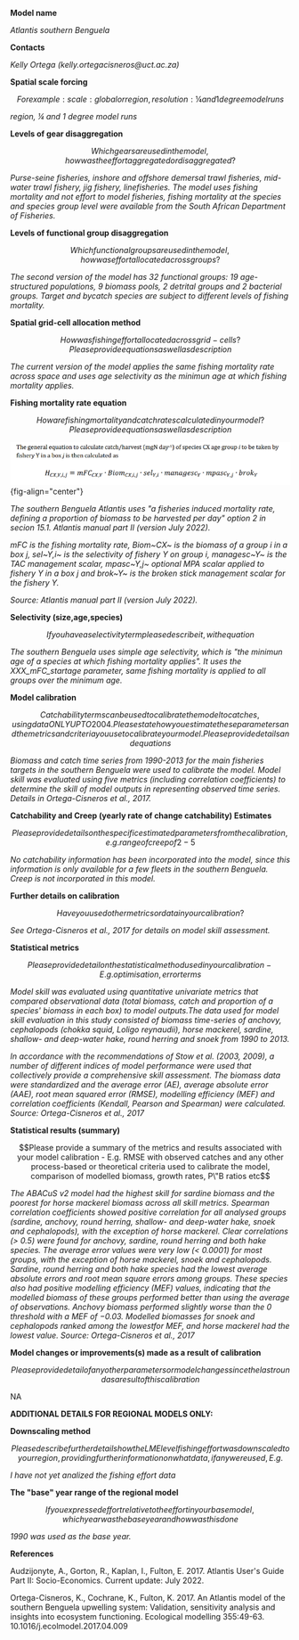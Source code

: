 **Model name**

*Atlantis southern Benguela*

**Contacts**

*Kelly Ortega (kelly.ortegacisneros\@uct.ac.za)*

**Spatial scale forcing**

$$For example: scale: global or region, resolution: ¼ and 1 degree model runs$$

*region, ¼ and 1 degree model runs*

**Levels of gear disaggregation**

$$Which gears are used in the model, how was the effort aggregated or disaggregated?$$

*Purse-seine fisheries, inshore and offshore demersal trawl fisheries, mid-water trawl fishery, jig fishery, linefisheries. The model uses fishing mortality and not effort to model fisheries, fishing mortality at the species and species group level were available from the South African Department of Fisheries.*

**Levels of functional group disaggregation**

$$Which functional groups are used in the model, how was effort allocated across groups?$$

*The second version of the model has 32 functional groups: 19 age-structured populations, 9 biomass pools, 2 detrital groups and 2 bacterial groups. Target and bycatch species are subject to different levels of fishing mortality.*

**Spatial grid-cell allocation method**

$$How was fishing effort allocated across grid-cells? Please provide equations as well as description$$

*The current version of the model applies the same fishing mortality rate across space and uses age selectivity as the minimun age at which fishing mortality applies.*

**Fishing mortality rate equation**

$$How are fishing mortality and catch rates calculated in your model? Please provide equations as well as description$$

![](images/atlantissouthernbenguela.png){fig-align="center"}

*The southern Benguela Atlantis uses "a fisheries induced mortality rate, defining a proportion of biomass to be harvested per day" option 2 in secion 15.1. Atlantis manual part II (version July 2022).*

*mFC is the fishing mortality rate, Biom~CX~ is the biomass of a group i in a box j, sel~Y,i~ is the selectivity of fishery Y on group i, managesc~Y~ is the TAC management scalar, mpasc~Y,j~ optional MPA scalar applied to fishery Y in a box j and brok~Y~ is the broken stick management scalar for the fishery Y.*

*Source: Atlantis manual part II (version July 2022).*

**Selectivity (size,age,species)**

$$If you have a selectivity term please describe it, with equation$$

*The southern Benguela uses simple age selectivity, which is "the minimun age of a species at which fishing mortality applies". It uses the XXX_mFC_startage parameter, same fishing mortality is applied to all groups over the minimum age.*

**Model calibration**

$$Catchability terms can be used to calibrate the model to catches, using data ONLY UP TO 2004. Please state how you estimate these parameters and the metrics and criteria you use to calibrate your model. Please provide details and equations$$

*Biomass and catch time series from 1990-2013 for the main fisheries targets in the southern Benguela were used to calibrate the model. Model skill was evaluated using five metrics (including correlation coefficients) to determine the skill of model outputs in representing observed time series. Details in Ortega-Cisneros et al., 2017.*

**Catchability and Creep (yearly rate of change catchability) Estimates**

$$Please provide details on the specific estimated parameters from the calibration, e.g. range of creep of 2-5% per year; and catchability coefficients per gear / functional group as necessary$$

*No catchability information has been incorporated into the model, since this information is only available for a few fleets in the southern Benguela. Creep is not incorporated in this model.*

**Further details on calibration**

$$Have you used other metrics or data in your calibration?$$

*See Ortega-Cisneros et al., 2017 for details on model skill assessment.*

**Statistical metrics**

$$Please provide detail on the statistical method used in your calibration - E.g. optimisation, error terms$$

*Model skill was evaluated using quantitative univariate metrics that compared observational data (total biomass, catch and proportion of a species' biomass in each box) to model outputs.The data used for model skill evaluation in this study consisted of biomass time-series of anchovy, cephalopods (chokka squid, Loligo reynaudii), horse mackerel, sardine, shallow- and deep-water hake, round herring and snoek from 1990 to 2013.*

*In accordance with the recommendations of Stow et al. (2003, 2009), a number of different indices of model performance were used that collectively provide a comprehensive skill assessment. The biomass data were standardized and the average error (AE), average absolute error (AAE), root mean squared error (RMSE), modelling efficiency (MEF) and correlation coefficients (Kendall, Pearson and Spearman) were calculated. Source: Ortega-Cisneros et al., 2017*

**Statistical results (summary)**

$$Please provide a summary of the metrics and results associated with your model calibration - E.g. RMSE with observed catches and any other process-based or theoretical criteria used to calibrate the model, comparison of modelled biomass, growth rates, P\"B ratios etc$$

*The ABACuS v2 model had the highest skill for sardine biomass and the poorest for horse mackerel biomass across all skill metrics. Spearman correlation coefficients showed positive correlation for all analysed groups (sardine, anchovy, round herring, shallow- and deep-water hake, snoek and cephalopods), with the exception of horse mackerel. Clear correlations (\> 0.5) were found for anchovy, sardine, round herring and both hake species. The average error values were very low (\< 0.0001) for most groups, with the exception of horse mackerel, snoek and cephalopods. Sardine, round herring and both hake species had the lowest average absolute errors and root mean square errors among groups. These species also had positive modelling efficiency (MEF) values, indicating that the modelled biomass of these groups performed better than using the average of observations. Anchovy biomass performed slightly worse than the 0 threshold with a MEF of −0.03. Modelled biomasses for snoek and cephalopods ranked among the lowestfor MEF, and horse mackerel had the lowest value. Source: Ortega-Cisneros et al., 2017*

**Model changes or improvements(s) made as a result of calibration**

$$Please provide detail of any other parameters or model changes since the last round as a result of this calibration$$

NA

**ADDITIONAL DETAILS FOR REGIONAL MODELS ONLY:**

**Downscaling method**

$$Please describe further details how the LME level fishing effort was downscaled to your region, providing further information on what data, if any were used, E.g. $$

*I have not yet analized the fishing effort data*

**The "base" year range of the regional model**

$$If you expressed effort relative to the effort in your base model, which year was the base year and how was this done$$

*1990 was used as the base year.*

**References**

Audzijonyte, A., Gorton, R., Kaplan, I., Fulton, E. 2017. Atlantis User's Guide Part II: Socio-Economics. Current update: July 2022.

Ortega-Cisneros, K., Cochrane, K., Fulton, K. 2017. An Atlantis model of the southern Benguela upwelling system: Validation, sensitivity analysis and insights into ecosystem functioning. Ecological modelling 355:49-63. 10.1016/j.ecolmodel.2017.04.009
